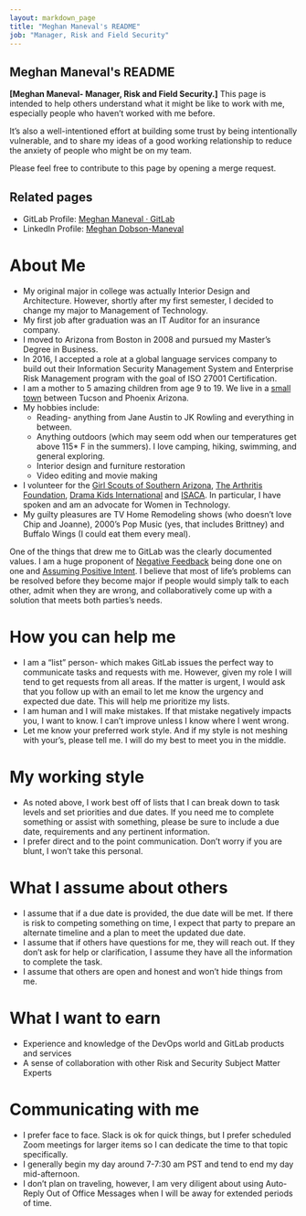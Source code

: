 ```yaml
---
layout: markdown_page
title: "Meghan Maneval's README"
job: "Manager, Risk and Field Security"
---
```


## Meghan Maneval's README

**[Meghan Maneval- Manager, Risk and Field Security.]** This page is intended to help others understand what it might be like to work with me, especially people who haven’t worked with me before. 

It’s also a well-intentioned effort at building some trust by being intentionally vulnerable, and to share my ideas of a good working relationship to reduce the anxiety of people who might be on my team.

Please feel free to contribute to this page by opening a merge request. 

## Related pages

* GitLab Profile: [Meghan Maneval · GitLab](https://gitlab.com/mmaneval20)
* LinkedIn Profile: [Meghan Dobson-Maneval](https://www.linkedin.com/in/meghanmaneval/)

# About Me

* My original major in college was actually Interior Design and Architecture.  However, shortly after my first semester, I decided to change my major to Management of Technology.
* My first job after graduation was an IT Auditor for an insurance company.
* I moved to Arizona from Boston in 2008 and pursued my Master’s Degree in Business. 
* In 2016, I accepted a role at a global language services company to build out their Information Security Management System and Enterprise Risk Management program with the goal of ISO 27001 Certification. 
* I am a mother to 5 amazing children from age 9 to 19. We live in a  [small town](https://www.maranaaz.gov/) between Tucson and Phoenix Arizona. 
* My hobbies include: 
	* Reading- anything from Jane Austin to JK Rowling and everything in between. 
	* Anything outdoors (which may seem odd when our temperatures get above 115* F in the summers). I love camping, hiking, swimming, and general exploring. 
	* Interior design and furniture restoration
	* Video editing and movie making
* I volunteer for the [Girl Scouts of Southern Arizona](https://www.girlscoutssoaz.org/), [The Arthritis Foundation](https://www.arthritis.org/home), [Drama Kids International](https://dramakids.com/tuscon-oro-valley-catalina-foothills-az/) and [ISACA](https://www.isaca.org/). In particular, I have spoken and am an advocate for Women in Technology. 
* My guilty pleasures are TV Home Remodeling shows (who doesn’t love Chip and Joanne), 2000’s Pop Music (yes, that includes Brittney) and Buffalo Wings (I could eat them every meal). 

One of the things that drew me to GitLab was the clearly documented values. I am a huge proponent of [Negative Feedback](/handbook/values/) being done one on one and [Assuming Positive Intent](/handbook/values/).  I believe that most of life’s problems can be resolved before they become major if people would simply talk to each other, admit when they are wrong, and collaboratively come up with a solution that meets both parties’s needs.  

# How you can help me
* I am a “list” person- which makes GitLab issues the perfect way to communicate tasks and requests with me. However, given my role I will tend to get requests from all areas. If the matter is urgent, I would ask that you follow up with an email to let me know the urgency and expected due date. This will help me prioritize my lists. 
* I am human and I will make mistakes. If that mistake negatively impacts you, I want to know. I can’t improve unless I know where I went wrong.
* Let me know your preferred work style. And if my style is not meshing with your’s, please tell me. I will do my best to meet you in the middle. 

# My working style
* As noted above, I work best off of lists that I can break down to task levels and set priorities and due dates. If you need me to complete something or assist with something, please be sure to include a due date, requirements and any pertinent information. 
* I prefer direct and to the point communication. Don’t worry if you are blunt, I won’t take this personal. 

# What I assume about others
* I assume that if a due date is provided, the due date will be met. If there is risk to competing something on time, I expect that party to prepare an alternate timeline and a plan to meet the updated due date. 
* I assume that if others have questions for me, they will reach out. If they don’t ask for help or clarification, I assume they have all the information to complete the task.  
* I assume that others are open and honest and won’t hide things from me. 

# What I want to earn
* Experience and knowledge of the DevOps world and GitLab products and services
* A sense of collaboration with other Risk and Security Subject Matter Experts
 
# Communicating with me
* I prefer face to face. Slack is ok for quick things, but I prefer scheduled Zoom meetings for larger items so I can dedicate the time to that topic specifically. 
* I generally begin my day around 7-7:30 am PST and tend to end my day mid-afternoon. 
* I don’t plan on traveling, however, I am very diligent about using Auto-Reply Out of Office Messages when I will be away for extended periods of time. 

